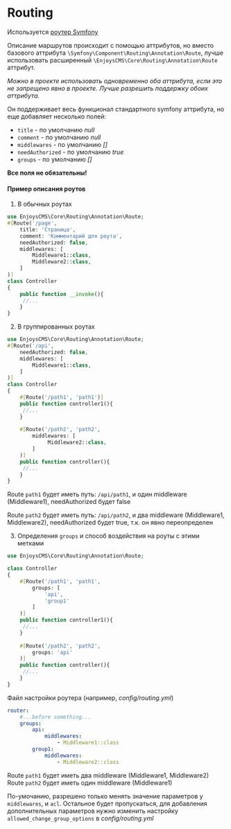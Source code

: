 Routing
=================
Иcпользуется [роутер Symfony](https://github.com/symfony/routing)

Описание маршрутов происходит с помощью аттрибутов, но вместо базового
аттрибута `\Symfony\Component\Routing\Annotation\Route`, лучше использовать
расширенный `\EnjoysCMS\Core\Routing\Annotation\Route` аттрибут.

_Можно в проекте использовать одновременно оба аттрибута, если это не запрещено явно в проекте. Лучше разрешить
поддержку обоих аттрибута._

Он поддерживает весь функционал стандартного symfony аттрибута, но еще добавляет несколько полей:

- `title` - по умолчанию _null_
- `comment` - по умолчанию _null_
- `middlewares` - по умолчанию _[]_
- `needAuthorized` - по умолчанию _true_
- `groups` - по умолчанию _[]_

__Все поля не обязательны!__

#### Пример описания роутов

1. В обычных роутах

```php
use EnjoysCMS\Core\Routing\Annotation\Route;
#[Route('/page',
    title: 'Страница', 
    comment: 'Комментарий для роута', 
    needAuthorized: false, 
    middlewares: [
        Middleware1::class,
        Middleware2::class,
    ]   
)] 
class Controller 
{
    public function __invoke(){
     //...
    }
}
```

2. В группированных роутах

```php
use EnjoysCMS\Core\Routing\Annotation\Route;
#[Route('/api',
    needAuthorized: false, 
    middlewares: [
        Middleware1::class,
    ]   
)] 
class Controller 
{
    #[Route('/path1', 'path1')] 
    public function controller1(){
     //...
    }
    
    #[Route('/path2', 'path2',
        middlewares: [
             Middleware2::class,
        ]   
    )] 
    public function controller(){
     //...
    }
}
```

Route `path1` будет иметь путь: `/api/path1`, и один middleware (Middleware1), needAuthorized будет false

Route `path2` будет иметь путь: `/api/path2`, и два middleware (Middleware1, Middleware2), needAuthorized будет true,
т.к. он явно переопределен

3. Определения `groups` и способ воздействия на роуты с этими метками

```php
use EnjoysCMS\Core\Routing\Annotation\Route;

class Controller 
{
    #[Route('/path1', 'path1',
        groups: [
            'api',
            'group1'
        ]   
    )] 
    public function controller1(){
     //...
    }
    
    #[Route('/path2', 'path2',
        groups: 'api'
    )] 
    public function controller(){
     //...
    }
}
```

Файл настройки роутера (например, _config/routing.yml_)

```yaml
router:
    #...before something...
    groups:
        api:
            middlewares:
                - Middleware1::class
        group1:
            middlewares:
                - Middleware2::class
```

Route `path1` будет иметь два middleware (Middleware1, Middleware2)
Route `path2` будет иметь один middleware (Middleware1)

По-умочанию, разрешено только менять значение параметров у `middlewares`, и `acl`. Остальное будет пропускаться, для
добавления дополнительных параметров нужно изменить настройку `allowed_change_group_options` в _config/routing.yml_
